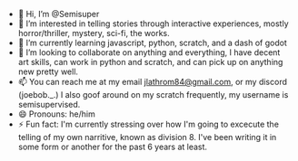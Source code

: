 - 👋 Hi, I’m @Semisuper
- 👀 I’m interested in telling stories through interactive experiences, mostly horror/thriller, mystery, sci-fi, the works.
- 🌱 I’m currently learning javascript, python, scratch, and a dash of godot
- 💞️ I’m looking to collaborate on anything and everything, I have decent art skills, can work in python and scratch, and can pick up on anything new pretty well.
- 📫 You can reach me at my email jlathrom84@gmail.com, or my discord (joebob._.) I also goof around on my scratch frequently, my username is semisupervised.
- 😄 Pronouns: he/him
- ⚡ Fun fact: I'm currently stressing over how I'm going to excecute the telling of my own narritive, known as division 8. I've been writing it in some form or another for the past 6 years at least.
<!---
Semisuper/Semisuper is a ✨ special ✨ repository because its `README.md` (this file) appears on your GitHub profile.
You can click the Preview link to take a look at your changes.
--->
